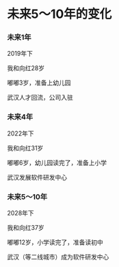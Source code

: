 # 未来5～10年的变化

### 未来1年

2019年下

我和向红28岁

嘟嘟3岁，准备上幼儿园

武汉人才回流，公司入驻



### 未来4年

2022年下

我和向红31岁

嘟嘟6岁，幼儿园读完了，准备上小学

武汉发展软件研发中心



### 未来5～10年

2028年下

我和向红37岁

嘟嘟12岁，小学读完了，准备读初中

武汉（等二线城市）成为软件研发中心